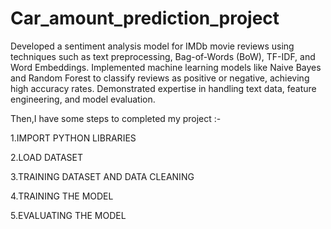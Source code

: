 # Car_amount_prediction_project
Developed a sentiment analysis model for IMDb movie reviews using techniques such as text preprocessing, Bag-of-Words (BoW), TF-IDF, and Word Embeddings. Implemented machine learning models like Naive Bayes and Random Forest to classify reviews as positive or negative, achieving high accuracy rates. Demonstrated expertise in handling text data, feature engineering, and model evaluation.

Then,I have some steps to completed my project :-


1.IMPORT PYTHON LIBRARIES

2.LOAD DATASET

3.TRAINING DATASET AND DATA CLEANING

4.TRAINING THE MODEL

5.EVALUATING THE MODEL
